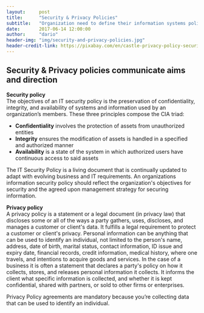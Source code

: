 ```yaml
---
layout:     post
title:      "Security & Privacy Policies"
subtitle:   "Organization need to define their information systems policies."
date:       2017-06-14 12:00:00
author:     "dario"
header-img: "img/security-and-privacy-policies.jpg"
header-credit-link: https://pixabay.com/en/castle-privacy-policy-security-538722/
---
```


## Security & Privacy policies communicate aims and direction

**Security policy**  
The objectives of an IT security policy is the preservation of confidentiality, integrity, and availability of systems and information used by an organization’s members. These three principles compose the CIA triad:

* **Confidentiality** involves the protection of assets from unauthorized entities
* **Integrity** ensures the modification of assets is handled in a specified and authorized manner
* **Availability** is a state of the system in which authorized users have continuous access to said assets

The IT Security Policy is a living document that is continually updated to adapt with evolving business and IT requirements. An organizations information security policy should reflect the organization's objectives for security and the agreed upon management strategy for securing information.

**Privacy policy**  
A privacy policy is a statement or a legal document (in privacy law) that discloses some or all of the ways a party gathers, uses, discloses, and manages a customer or client's data. It fulfills a legal requirement to protect a customer or client's privacy. Personal information can be anything that can be used to identify an individual, not limited to the person's name, address, date of birth, marital status, contact information, ID issue and expiry date, financial records, credit information, medical history, where one travels, and intentions to acquire goods and services. In the case of a business it is often a statement that declares a party's policy on how it collects, stores, and releases personal information it collects. It informs the client what specific information is collected, and whether it is kept confidential, shared with partners, or sold to other firms or enterprises.  

Privacy Policy agreements are mandatory because you’re collecting data that can be used to identify an individual.
